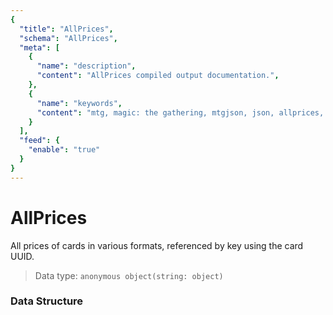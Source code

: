 ```yaml
---
{
  "title": "AllPrices",
  "schema": "AllPrices",
  "meta": [
    {
      "name": "description",
      "content": "AllPrices compiled output documentation.",
    },
    {
      "name": "keywords",
      "content": "mtg, magic: the gathering, mtgjson, json, allprices, all prices",
    }
  ],
  "feed": {
    "enable": "true"
  }
}
---
```


# AllPrices

All prices of cards in various formats, referenced by key using the card UUID.

> Data type: `anonymous object(string: object)`  

### Data Structure

<Documentation/>
